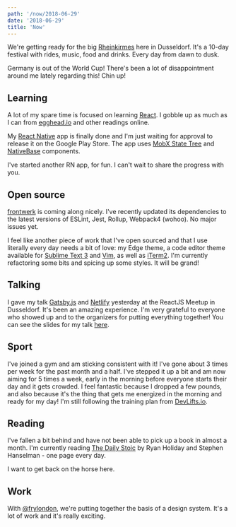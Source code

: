 ```yaml
---
path: '/now/2018-06-29'
date: '2018-06-29'
title: 'Now'
---
```


We're getting ready for the big [Rheinkirmes][rheinkirmes] here in Dusseldorf. It's a 10-day festival with rides, music, food and drinks. Every day from dawn to dusk.

Germany is out of the World Cup! There's been a lot of disappointment around me lately regarding this! Chin up!

## Learning

A lot of my spare time is focused on learning [React][reactjs]. I gobble up as much as I can from [egghead.io][egghead.io] and other readings online.

My [React Native][react-native] app is finally done and I'm just waiting for approval to release it on the Google Play Store. The app uses [MobX State Tree][mobx-state-tree] and [NativeBase][nativebase] components.

I've started another RN app, for fun. I can't wait to share the progress with you.

## Open source

[frontwerk][frontwerk] is coming along nicely. I've recently updated its dependencies to the latest versions of ESLint, Jest, Rollup, Webpack4 (wohoo). No major issues yet.

I feel like another piece of work that I've open sourced and that I use literally every day needs a bit of love: my Edge theme, a code editor theme available for [Sublime Text 3][edge-sublime] and [Vim][edge-vim], as well as [iTerm2][edge-iterm2]. I'm currently refactoring some bits and spicing up some styles. It will be grand!

## Talking

I gave my talk [Gatsby.js][gatsby] and [Netlify][netlify] yesterday at the ReactJS Meetup in Dusseldorf. It's been an amazing experience. I'm very grateful to everyone who showed up and to the organizers for putting everything together! You can see the slides for my talk [here][the-great-gatsby-slides].

## Sport

I've joined a gym and am sticking consistent with it! I've gone about 3 times per week for the past month and a half. I've stepped it up a bit and am now aiming for 5 times a week, early in the morning before everyone starts their day and it gets crowded. I feel fantastic because I dropped a few pounds, and also because it's the thing that gets me energized in the morning and ready for my day! I'm still following the training plan from [DevLifts.io][devlifts].

## Reading

I've fallen a bit behind and have not been able to pick up a book in almost a month. I'm currently reading [The Daily Stoic][daily-stoic] by Ryan Holiday and Stephen Hanselman - one page every day.

I want to get back on the horse here.

## Work

With [@frylondon][fry-twitter], we're putting together the basis of a design system. It's a lot of work and it's really exciting.

[rheinkirmes]: http://rheinkirmes.com/
[reactjs]: https://reactjs.org/
[egghead.io]: https://egghead.io
[mobx-state-tree]: https://github.com/mobxjs/mobx-state-tree
[react-native]: https://facebook.github.io/react-native/
[nativebase]: https://nativebase.io/
[edge-sublime]: https://github.com/tricinel/edge-theme-sublime-text-3
[edge-vim]: https://github.com/tricinel/edge-theme-vim
[edge-iterm2]: https://github.com/tricinel/edge-theme-iterm2
[frontwerk]: https://npmjs.com/package/frontwerk
[gatsby]: https://www.gatsbyjs.org/
[netlify]: http://netlify.com/
[devlifts]: https://devlifts.io
[daily-stoic]: https://www.amazon.de/Daily-Stoic-Meditations-Perseverance-translations/dp/1781257655
[the-great-gatsby-slides]: http://talks.bogdanlazar.com/the-great-gatsby
[fry-twitter]: https://twitter.com/frylondon

